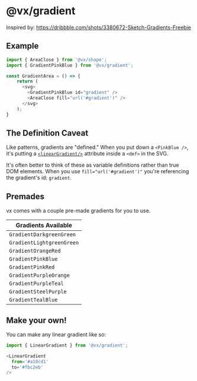 # @vx/gradient

Inspired by: https://dribbble.com/shots/3380672-Sketch-Gradients-Freebie

## Example

```js
import { AreaClose } from '@vx/shape';
import { GradientPinkBlue } from '@vx/gradient';

const GradientArea = () => {
    return (
      <svg>
        <GradientPinkBlue id="gradient" />
        <AreaClose fill="url('#gradient')" />
      </svg>
    );
}
```

## The Definition Caveat

Like patterns, gradients are "defined." When you put down a `<PinkBlue />`, it's putting a [`<linearGradient/>`](https://developer.mozilla.org/en-US/docs/Web/SVG/Element/linearGradient) attribute inside a `<def>` in the SVG.

It's often better to think of these as variable definitions rather than true DOM elements. When you use `fill="url('#gradient')"` you're referencing the gradient's id: `gradient`.


## Premades
vx comes with a couple pre-made gradients for you to use.

|    Gradients Available     |
| -------------------------- |
| `GradientDarkgreenGreen`   |
| `GradientLightgreenGreen`  |
| `GradientOrangeRed`        |
| `GradientPinkBlue`         |
| `GradientPinkRed`          |
| `GradientPurpleOrange`     |
| `GradientPurpleTeal`       |
| `GradientSteelPurple`      |
| `GradientTealBlue`         |


## Make your own!

You can make any linear gradient like so:

```js
import { LinearGradient } from '@vx/gradient';

<LinearGradient
  from='#a18cd1'
  to='#fbc2eb'
/>
```

